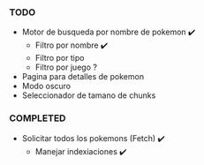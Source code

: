 ### TODO

- Motor de busqueda por nombre de pokemon ✔️
  - Filtro por nombre ✔️
  - Filtro por tipo
  - Filtro por juego ?
- Pagina para detalles de pokemon
- Modo oscuro
- Seleccionador de tamano de chunks

### COMPLETED

- Solicitar todos los pokemons (Fetch) ✔️
  - Manejar indexiaciones ✔️
